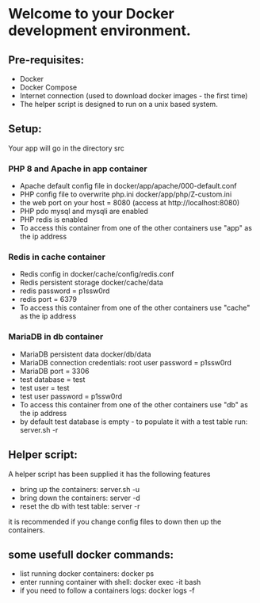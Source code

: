 # Welcome to your Docker development environment.

## Pre-requisites:

* Docker
* Docker Compose
* Internet connection (used to download docker images - the first time)
* The helper script is designed to run on a unix based system.

## Setup:

Your app will go in the directory src

### PHP 8 and Apache in app container 

* Apache default config file in docker/app/apache/000-default.conf
* PHP config file to overwrite php.ini docker/app/php/Z-custom.ini
* the web port on your host = 8080 (access at http://localhost:8080)
* PHP pdo mysql and mysqli are enabled
* PHP redis is enabled
* To access this container from one of the other containers use "app" as the ip address

### Redis in cache container

* Redis config in docker/cache/config/redis.conf
* Redis persistent storage docker/cache/data
* redis password = p1ssw0rd
* redis port = 6379
* To access this container from one of the other containers use "cache" as the ip address

### MariaDB in db container

* MariaDB persistent data docker/db/data
* MariaDB connection credentials: root user password = p1ssw0rd
* MariaDB port = 3306
* test database = test
* test user = test
* test user password = p1ssw0rd
* To access this container from one of the other containers use "db" as the ip address
* by default test database is empty - to populate it with a test table run: server.sh -r

## Helper script:

A helper script has been supplied it has the following features

* bring up the containers: server.sh -u
* bring down the containers: server -d
* reset the db with test table: server -r

it is recommended if you change config files to down then up the containers.

## some usefull docker commands:

* list running docker containers: docker ps
* enter running container with shell: docker exec -it <container name> bash
* if you need to follow a containers logs: docker logs -f <container name>

